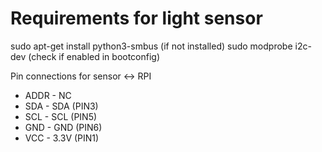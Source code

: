# Requirements for light sensor
sudo apt-get install python3-smbus (if not installed)
sudo modprobe i2c-dev
(check if enabled in bootconfig)

Pin connections for sensor <-> RPI

- ADDR - NC
- SDA - SDA (PIN3)
- SCL - SCL (PIN5)
- GND - GND (PIN6)
- VCC - 3.3V (PIN1)

